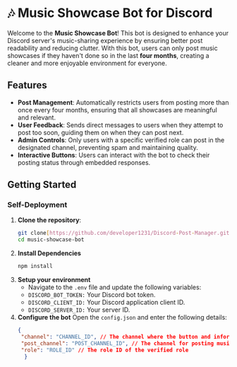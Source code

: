 # 🎶 Music Showcase Bot for Discord

Welcome to the **Music Showcase Bot**! This bot is designed to enhance your Discord server's music-sharing experience by ensuring better post readability and reducing clutter. With this bot, users can only post music showcases if they haven't done so in the last **four months**, creating a cleaner and more enjoyable environment for everyone.

## Features

- **Post Management**: Automatically restricts users from posting more than once every four months, ensuring that all showcases are meaningful and relevant.
- **User Feedback**: Sends direct messages to users when they attempt to post too soon, guiding them on when they can post next.
- **Admin Controls**: Only users with a specific verified role can post in the designated channel, preventing spam and maintaining quality.
- **Interactive Buttons**: Users can interact with the bot to check their posting status through embedded responses.

## Getting Started

### Self-Deployment

1. **Clone the repository**:
   ```bash
   git clone[https://github.com/developer1231/Discord-Post-Manager.git]
   cd music-showcase-bot
   ```
2. **Install Dependencies**
   ```bash
   npm install
   ```
3. **Setup your environment**
   - Navigate to the ``.env`` file and update the following variables:
   - ``DISCORD_BOT_TOKEN:`` Your Discord bot token.
   - ``DISCORD_CLIENT_ID:`` Your Discord application client ID.
   - ``DISCORD_SERVER_ID:`` Your server ID.
4. **Configure the bot**
   Open the ``config.json`` and enter the following details:
   ```json
   {
    "channel": "CHANNEL_ID", // The channel where the button and information embed will be sent
    "post_channel": "POST_CHANNEL_ID", // The channel for posting music showcases
    "role": "ROLE_ID" // The role ID of the verified role
     }
   ```

